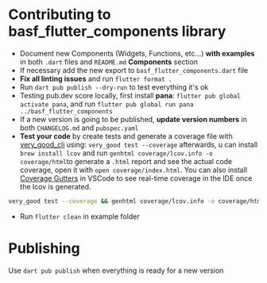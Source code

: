 # Contributing to basf_flutter_components library

- Document new Components (Widgets, Functions, etc...) **with examples** in both `.dart` files and `README.md` **Components** section
- If necessary add the new export to `basf_flutter_components.dart` file
- **Fix all linting issues** and run `flutter format .`
- Run `dart pub publish --dry-run` to test everything it's ok
- Testing pub.dev score locally, first install **pana**: `flutter pub global activate pana`, and run `flutter pub global run pana ../basf_flutter_components`
- If a new version is going to be published, **update version numbers** in both `CHANGELOG.md` and `pubspec.yaml`
- **Test your code** by create tests and generate a coverage file with [very_good_cli](https://pub.dev/packages/very_good_cli) using: `very_good test --coverage` afterwards, u can install `brew install lcov` and run `genhtml coverage/lcov.info -o coverage/html`to generate a `.html` report and see the actual code coverage, open it with `open coverage/index.html`.
You can also install [Coverage Gutters](https://marketplace.visualstudio.com/items?itemName=ryanluker.vscode-coverage-gutters) in VSCode to see real-time coverage in the IDE once the lcov is generated.

```bash
very_good test --coverage && genhtml coverage/lcov.info -o coverage/html && open coverage/index.html
```

- Run `flutter clean` in example folder

# Publishing

Use `dart pub publish` when everything is ready for a new version
